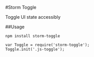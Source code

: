 #Storm Toggle

Toggle UI state accessibly


##Usage
```
npm install storm-toggle
```

```
var Toggle = require('storm-toggle');
Toggle.init('.js-toggle');
```